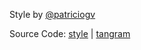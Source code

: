 Style by [@patriciogv](https://twitter.com/patriciogv)

Source Code: [style](http://tangrams.github.io/tangram-play/?style=https://rawgit.com/tangrams/tangram-sandbox/gh-pages/styles/default.yaml) | [tangram](https://github.com/tangrams/tangram)
